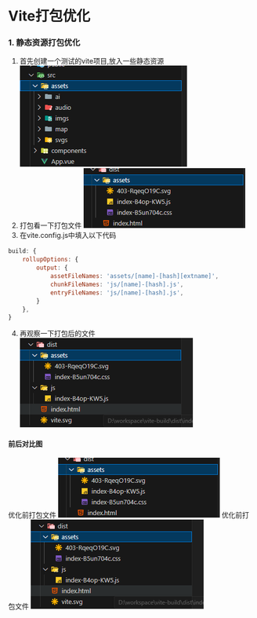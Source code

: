# Vite打包优化

### 1. 静态资源打包优化
1. 首先创建一个测试的vite项目,放入一些静态资源
![静态资源](./imgs/image.png)
2. 打包看一下打包文件
![打包前文件](./imgs/image-1.png)
3. 在vite.config.js中填入以下代码
```js
build: {
    rollupOptions: {
        output: {
            assetFileNames: 'assets/[name]-[hash][extname]',
            chunkFileNames: 'js/[name]-[hash].js',
            entryFileNames: 'js/[name]-[hash].js',
        }
    },
}
```
4. 再观察一下打包后的文件
![打包后的文件](./imgs/image-2.png)

#### 前后对比图
优化前打包文件
![打包前文件](./imgs/image-1.png)
优化前打包文件
![打包后的文件](./imgs/image-2.png)